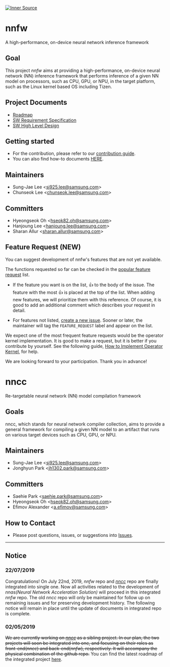 [![Inner Source](https://img.shields.io/badge/innersource-incubating-orange)](http://mosaic.sec.samsung.net/kms/comty.do?comtyId=279217135&menuId=324419756&postId=373704030&page=view&type=LIST)

# nnfw

A high-performance, on-device neural network inference framework

## Goal

This project _nnfw_ aims at providing a high-performance, on-device neural network (NN) inference
framework that performs inference of a given NN model on processors, such as CPU, GPU, or NPU, in
the target platform, such as the Linux kernel based OS including Tizen.

## Project Documents

- [Roadmap](docs/nnfw/roadmap.md)
- [SW Requirement Specification](docs/nnfw/project/2019_requirement_specification.md)
- [SW High Level Design](docs/nnfw/project/2018_high_level_design.md)

## Getting started

- For the contribution, please refer to our [contribution guide](docs/HowToContribute.md).
- You can also find how-to documents [HERE](docs/nnfw/howto.md).

## Maintainers

- Sung-Jae Lee <<sj925.lee@samsung.com>>
- Chunseok Lee <<chunseok.lee@samsung.com>>

## Committers

- Hyeongseok Oh <<hseok82.oh@samsung.com>>
- Hanjoung Lee <<hanjoung.lee@samsung.com>>
- Sharan Allur <<sharan.allur@samsung.com>>

## Feature Request (NEW)

You can suggest development of nnfw's features that are not yet available.

The functions requested so far can be checked in the [popular feature request](https://github.com/Samsung/ONE/issues?utf8=%E2%9C%93&q=is%3Aopen+is%3Aissue+label%3AFEATURE_REQUEST+sort%3Areactions-%2B1-desc) list.

- If the feature you want is on the list, :+1: to the body of the issue. The feature with the most
:+1: is placed at the top of the list. When adding new features, we will prioritize them with this reference.
Of course, it is good to add an additional comment which describes your request in detail.

- For features not listed, [create a new issue](https://github.com/Samsung/ONE/issues/new).
Sooner or later, the maintainer will tag the `FEATURE_REQUEST` label and appear on the list.

We expect one of the most frequent feature requests would be the operator kernel implementation.
It is good to make a request, but it is better if you contribute by yourself. See the following guide,
[How to Implement Operator Kernel](docs/nnfw/howto/HowToAddNewOperation.md), for help.

We are looking forward to your participation.
Thank you in advance!

# nncc
Re-targetable neural network (NN) model compilation framework

## Goals
nncc, which stands for neural network compiler collection, aims to provide a general framework for
compiling a given NN model to an artifact that runs on various target devices such as CPU, GPU, or
NPU.

## Maintainers

- Sung-Jae Lee <<sj925.lee@samsung.com>>
- Jonghyun Park <<jh1302.park@samsung.com>>

## Committers

- Saehie Park <<saehie.park@samsung.com>>
- Hyeongseok Oh <<hseok82.oh@samsung.com>>
- Efimov Alexander <<a.efimov@samsung.com>>

## How to Contact

- Please post questions, issues, or suggestions into [Issues](https://github.com/Samsung/ONE/issues).

----

## Notice

### 22/07/2019

Congratulations! On July 22nd, 2019, _nnfw_ repo and
[_nncc_](https://github.sec.samsung.net/STAR/nncc) repo are finally integrated into single one. Now
all activities related to the development of _nnas(Neural Network Acceleration Solution)_ will
proceed in this integrated _nnfw_ repo. The old _nncc_ repo will only be maintained for follow up on
remaining issues and for preserving development history. The following notice will remain in place
until the update of documents in integrated repo is complete.

### 02/05/2019

~~We are currently working on [_nncc_](https://github.sec.samsung.net/STAR/nncc) as a sibling project.
In our plan, the two projects will soon be integrated into one, and focusing on their roles as
front-end(_nncc_) and back-end(_nnfw_), respectively. It will accompany the physical combination of
the github repo.~~ You can find the latest roadmap of the integrated project
[here](https://github.sec.samsung.net/orgs/STAR/projects/1).
